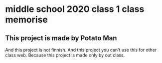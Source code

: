 # middle school 2020 class 1 class memorise

## This project is made by Potato Man

And this project is not finnish.
And this project you can't use this for other class web. Because this project is made only by out class.